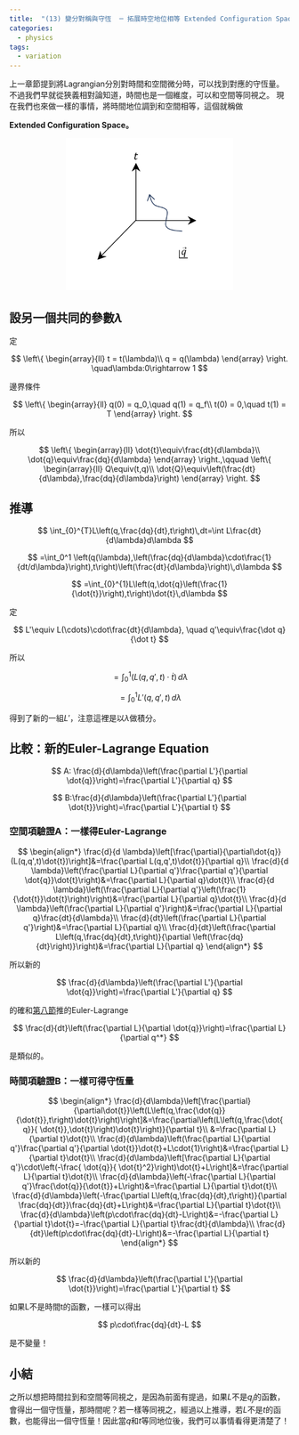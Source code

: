 ```yaml
---
title:  "(13) 變分對稱與守恆  ─ 拓展時空地位相等 Extended Configuration Space"
categories:
  - physics
tags:
  - variation
---
```


上一章節提到將Lagrangian分別對時間和空間微分時，可以找到對應的守恆量。 不過我們早就從狹義相對論知道，時間也是一個維度，可以和空間等同視之。 現在我們也來做一樣的事情，將時間地位調到和空間相等，這個就稱做

**Extended Configuration Space。**

<p align="center">
  <img src="/images/posts/physics_variation/Fig8.png" width="300"/>
</p>


## 設另一個共同的參數$\lambda$

定

$$
\left\{
\begin{array}{ll}
t = t(\lambda)\\
q = q(\lambda)
\end{array}
\right. \quad\lambda:0\rightarrow 1
$$

邊界條件

$$
\left\{
\begin{array}{ll}
q(0) = q_0,\quad q(1) = q_f\\
t(0) = 0,\quad t(1) = T
\end{array}
\right.
$$



所以

$$
\left\{
\begin{array}{ll}
\dot{t}\equiv\frac{dt}{d\lambda}\\ \dot{q}\equiv\frac{dq}{d\lambda}
\end{array}
\right.,\qquad
\left\{
\begin{array}{ll}
Q\equiv(t,q)\\ \dot{Q}\equiv\left(\frac{dt}{d\lambda},\frac{dq}{d\lambda}\right)
\end{array}
\right.
$$



## 推導

$$
\int_{0}^{T}L\left(q,\frac{dq}{dt},t\right)\,dt=\int L\frac{dt}{d\lambda}d\lambda
$$

$$
=\int_0^1 \left(q(\lambda),\left(\frac{dq}{d\lambda}\cdot\frac{1}{dt/d\lambda}\right),t\right)\left(\frac{dt}{d\lambda}\right)\,d\lambda
$$

$$
=\int_{0}^{1}L\left(q,\dot{q}\left(\frac{1}{\dot{t}}\right),t\right)\dot{t}\,d\lambda
$$

定

$$
L'\equiv L(\cdots)\cdot\frac{dt}{d\lambda}, \quad q'\equiv\frac{\dot q}{\dot t}
$$

所以

$$
=\int_{0}^{1}(L(q,q',t)\cdot\dot{t})\,d\lambda
$$

$$
=\int_{0}^{1}L'(q,q',t)\,d\lambda
$$

得到了新的一組$L'$，注意這裡是以$\lambda$做積分。


## 比較：新的Euler-Lagrange Equation



$$
A: \frac{d}{d\lambda}\left(\frac{\partial L'}{\partial \dot{q}}\right)=\frac{\partial L'}{\partial q}
$$

$$
B:\frac{d}{d\lambda}\left(\frac{\partial L'}{\partial \dot{t}}\right)=\frac{\partial L'}{\partial t}
$$



### 空間項驗證A：一樣得Euler-Lagrange

$$
\begin{align*}
\frac{d}{d \lambda}\left[\frac{\partial}{\partial\dot{q}}(L(q,q',t)\dot{t})\right]&=\frac{\partial L(q,q',t)\dot{t}}{\partial q}\\
\frac{d}{d \lambda}\left(\frac{\partial L}{\partial q'}\frac{\partial q'}{\partial \dot{q}}\dot{t}\right)&=\frac{\partial L}{\partial q}\dot{t}\\
\frac{d}{d \lambda}\left(\frac{\partial L}{\partial q'}\left(\frac{1}{\dot{t}}\dot{t}\right)\right)&=\frac{\partial L}{\partial q}\dot{t}\\
\frac{d}{d \lambda}\left(\frac{\partial L}{\partial q'}\right)&=\frac{\partial L}{\partial q}\frac{dt}{d\lambda}\\
\frac{d}{dt}\left(\frac{\partial L}{\partial q'}\right)&=\frac{\partial L}{\partial q}\\
\frac{d}{dt}\left(\frac{\partial L\left(q,\frac{dq}{dt},t\right)}{\partial \left(\frac{dq}{dt}\right)}\right)&=\frac{\partial L}{\partial q}
\end{align*}
$$

所以新的

$$
\frac{d}{d\lambda}\left(\frac{\partial L'}{\partial \dot{q}}\right)=\frac{\partial L'}{\partial q}
$$

的確和[第八節](variation-0-008)推的Euler-Lagrange

$$
\frac{d}{dt}\left(\frac{\partial L}{\partial \dot{q}}\right)=\frac{\partial L}{\partial q^*}
$$

是類似的。




### 時間項驗證B：一樣可得守恆量

$$
\begin{align*}
\frac{d}{d\lambda}\left[\frac{\partial}{\partial\dot{t}}\left(L\left(q,\frac{\dot{q}}{\dot{t}},t\right)\dot{t}\right)\right]&=\frac{\partial\left(L\left(q,\frac{\dot{ q}}{ \dot{t}},\dot{t}\right)\dot{t}\right)}{\partial t}\\
&=\frac{\partial L}{\partial t}\dot{t}\\
\frac{d}{d\lambda}\left(\frac{\partial L}{\partial q'}\frac{\partial q'}{\partial \dot{t}}\dot{t}+L\cdot{1}\right)&=\frac{\partial L}{\partial t}\dot{t}\\
\frac{d}{d\lambda}\left[\frac{\partial L}{\partial q'}\cdot\left(-\frac{ \dot{q}}{ \dot{t}^2}\right)\dot{t}+L\right]&=\frac{\partial L}{\partial t}\dot{t}\\
\frac{d}{d\lambda}\left(-\frac{\partial L}{\partial q'}\frac{\dot{q}}{\dot{t}}+L\right)&=\frac{\partial L}{\partial t}\dot{t}\\
\frac{d}{d\lambda}\left(-\frac{\partial L\left(q,\frac{dq}{dt},t\right)}{\partial \frac{dq}{dt}}\frac{dq}{dt}+L\right)&=\frac{\partial L}{\partial t}\dot{t}\\
\frac{d}{d\lambda}\left(p\cdot\frac{dq}{dt}-L\right)&=-\frac{\partial L}{\partial t}\dot{t}=-\frac{\partial L}{\partial t}\frac{dt}{d\lambda}\\
\frac{d}{dt}\left(p\cdot\frac{dq}{dt}-L\right)&=-\frac{\partial L}{\partial t}
\end{align*}
$$


所以新的

$$
\frac{d}{d\lambda}\left(\frac{\partial L'}{\partial \dot{t}}\right)=\frac{\partial L'}{\partial t}
$$

如果L不是時間t的函數，一樣可以得出

$$
p\cdot\frac{dq}{dt}-L
$$

是不變量！

## 小結

之所以想把時間拉到和空間等同視之，是因為前面有提過，如果$L$不是$q_j$的函數，會得出一個守恆量，那時間呢？若一樣等同視之，經過以上推導，若$L$不是$t$的函數，也能得出一個守恆量！因此當$q$和$t$等同地位後，我們可以事情看得更清楚了！

